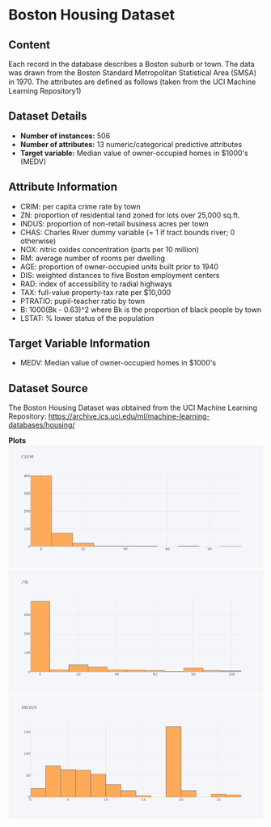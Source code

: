 # Boston Housing Dataset

## Content
Each record in the database describes a Boston suburb or town. The data was drawn from the Boston Standard Metropolitan Statistical Area (SMSA) in 1970. The attributes are deﬁned as follows (taken from the UCI Machine Learning Repository1)

## Dataset Details

- **Number of instances:** 506
- **Number of attributes:** 13 numeric/categorical predictive attributes
- **Target variable:** Median value of owner-occupied homes in $1000's (MEDV)

## Attribute Information

- CRIM: per capita crime rate by town
- ZN: proportion of residential land zoned for lots over 25,000 sq.ft.
- INDUS: proportion of non-retail business acres per town
- CHAS: Charles River dummy variable (= 1 if tract bounds river; 0 otherwise)
- NOX: nitric oxides concentration (parts per 10 million)
- RM: average number of rooms per dwelling
- AGE: proportion of owner-occupied units built prior to 1940
- DIS: weighted distances to five Boston employment centers
- RAD: index of accessibility to radial highways
- TAX: full-value property-tax rate per $10,000
- PTRATIO: pupil-teacher ratio by town
- B: 1000(Bk - 0.63)^2 where Bk is the proportion of black people by town
- LSTAT: % lower status of the population

## Target Variable Information

- MEDV: Median value of owner-occupied homes in $1000's

## Dataset Source

The Boston Housing Dataset was obtained from the UCI Machine Learning Repository:
https://archive.ics.uci.edu/ml/machine-learning-databases/housing/

**Plots**
![Plots](plots/fig1.png)
![Plots](plots/fig2.png)
![Plots](plots/fig3.png)
